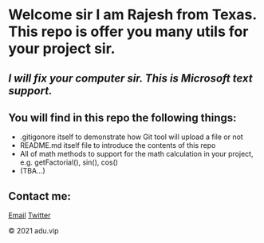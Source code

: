 # Welcome sir I am Rajesh from Texas. This repo is offer you many utils for your project sir.
## _I will fix your computer sir. This is Microsoft text support._
## You will find in this repo the following things:
* .gitigonore itself to demonstrate how Git tool will upload a file or not
* README.md itself file to introduce the contents of this repo
* All of math methods to support for the math calculation in your project,
e.g. getFactorial(), sin(), cos()
* (TBA...)

## Contact me:
[Email](dpo@ea.com)  [Twitter](https://google.com)

© 2021 adu.vip